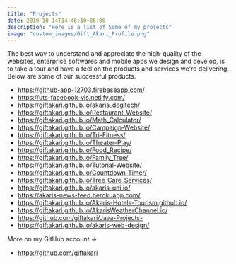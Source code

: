 ```yaml
---
title: "Projects"
date: 2019-10-14T14:46:10+06:00
description: "Here is a list of Some of my projects"
image: "custom_images/Gift_Akari_Profile.png"
---
```


The best way to understand and appreciate the high-quality of the websites, enterprise softwares and mobile apps we design and develop, is to take a tour and have a feel on the products and services we're delivering.
Below are some of our successful products.

- https://github-app-12703.firebaseapp.com/
- https://uts-facebook-vis.netlify.com/
- https://giftakari.github.io/akaris_degitech/
- https://giftakari.github.io/Restaurant_Website/
- https://giftakari.github.io/Math_Calculator/
- https://giftakari.github.io/Campaign-Website/
- https://giftakari.github.io/Tri-Fitness/
- https://giftakari.github.io/Theater-Play/
- https://giftakari.github.io/Food_Recipe/
- https://giftakari.github.io/Family_Tree/
- https://giftakari.github.io/Tutorial-Website/
- https://giftakari.github.io/Countdown-Timer/
- https://giftakari.github.io/Tree_Care_Services/
- https://giftakari.github.io/akaris-uni.io/
- https://akaris-news-feed.herokuapp.com/
- https://giftakari.github.io/Akaris-Hotels-Tourism.github.io/
- https://giftakari.github.io/AkarisWeatherChannel.io/
- https://github.com/giftakari/Java-Projects-
- https://giftakari.github.io/akaris-web-design/

More on my GitHub account =>

- https://github.com/giftakari
